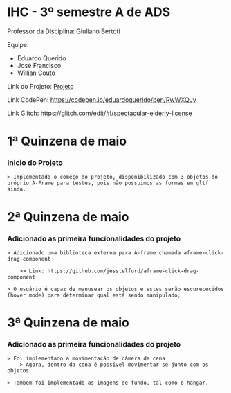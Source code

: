# IHC - 3º semestre A de ADS

 

Professor da Disciplina: Giuliano Bertoti 

 

Equipe:

 - Eduardo Querido
 - José Francisco
 - Willian Couto

Link do Projeto: [Projeto](https://github.com/eduardoquerido/IHC_fatec/tree/master/projeto)

Link CodePen: https://codepen.io/eduardoquerido/pen/RwWXQJv

Link Glitch: https://glitch.com/edit/#!/spectacular-elderly-license

# 1ª Quinzena de maio

### Inicio do Projeto

	> Implementado o começo do projeto, disponibilizado com 3 objetos do próprio A-Frame para testes, pois não possuimos as formas em gltf ainda.


# 2ª Quinzena de maio

### Adicionado as primeira funcionalidades do projeto

	> Adicionado uma biblioteca externa para A-frame chamada aframe-click-drag-component

		>> Link: https://github.com/jesstelford/aframe-click-drag-component

	> O usuário é capaz de manusear os objetos e estes serão escurececidos (hover mode) para determinar qual está sendo manipulado;

# 3ª Quinzena de maio

### Adicionado as primeira funcionalidades do projeto

	> Foi implementado a movimentação de câmera da cena
		> Agora, dentro da cena é possível movimentar-se junto com os objetos

	> Também foi implementado as imagens de fundo, tal como o hangar.
